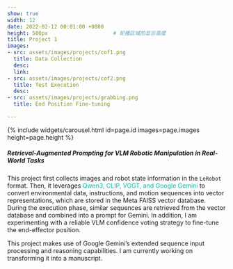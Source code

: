 ```yaml
---
show: true
width: 12
date: 2022-02-12 00:01:00 +0800
height: 500px                     # 轮播区域的显示高度
title: Project 1
images:
- src: assets/images/projects/cof1.png
  title: Data Collection
  desc: 
  link: 
- src: assets/images/projects/cof2.png
  title: Test Execution
  desc:
- src: assets/images/projects/grabbing.png
  title: End Position Fine-tuning

---
```


<div class="card h-100 rounded-xl overflow-hidden">
  <!-- 轮播放在“卡片图像区域” -->
  <div class="card-img-top p-0" style="height: {{ page.height }}; overflow:hidden;">
    {% include widgets/carousel.html id=page.id images=page.images height=page.height %}
  </div>

<!-- <div>
  <img data-src="assets/images/projects/cross.png" class="lazy w-100 rounded-xl-top" src="{{ '/assets/images/empty_300x200.png' | relative_url }}"> -->
  
  <div class="card-body">
    <h5 class="card-title">Retrieval-Augmented Prompting for VLM Robotic Manipulation in Real-World Tasks</h5>
    <p class="card-text">
      This project first collects images and robot state information in the <code>LeRobot</code> format. Then, it leverages <span style="color: #00bfa6;">Qwen3, CLIP, VGGT, and Google Gemini</span> to convert environmental data, instructions, and motion sequences into vector representations, which are stored in the Meta FAISS vector database. During the execution phase, similar sequences are retrieved from the vector database and combined into a prompt for Gemini. In addition, I am experimenting with a reliable VLM confidence voting strategy to fine-tune the end-effector position.
    </p>
    <p class="card-text">
      This project makes use of Google Gemini’s extended sequence input processing and reasoning capabilities. I am currently working on transforming it into a manuscript. 
    </p>

  </div>
</div>
